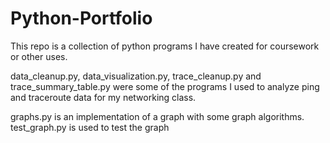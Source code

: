 # Python-Portfolio

This repo is a collection of python programs I have created for coursework or other uses. 

data_cleanup.py, data_visualization.py, trace_cleanup.py and trace_summary_table.py were some of the programs I used to analyze ping and traceroute data for my networking class. 

graphs.py is an implementation of a graph with some graph algorithms. 
test_graph.py is used to test the graph

